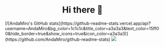 <h1 align="center">Hi there 👋</h1>
[![AndaMiro's GitHub stats](https://github-readme-stats.vercel.app/api?username=AndaMiro&bg_color=1c1c1c&title_color=a3a3a3&text_color=15ff00&hide_border=true&show_icons=true&icon_color=a3a3a3)](https://github.com/AndaMiro/github-readme-stats)
<img src="https://github-readme-stats.vercel.app/api/top-langs/?username=AndaMiro&layout=compact&bg_color=1c1c1c&title_color=a3a3a3&text_color=15ff00&hide_border=true&show_icons=true" />

<!--
**AndaMiro/AndaMiro** is a ✨ _special_ ✨ repository because its `README.md` (this file) appears on your GitHub profile.

Here are some ideas to get you started:

- 🔭 I’m currently working on ...
- 🌱 I’m currently learning ...
- 👯 I’m looking to collaborate on ...
- 🤔 I’m looking for help with ...
- 💬 Ask me about ...
- 📫 How to reach me: ...
- 😄 Pronouns: ...
- ⚡ Fun fact: ...
-->
